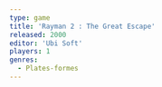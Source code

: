 ```yaml
---
type: game
title: 'Rayman 2 : The Great Escape'
released: 2000
editor: 'Ubi Soft'
players: 1
genres:
  - Plates-formes
---
```

